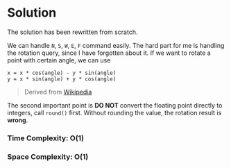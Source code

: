 # Solution

The solution has been rewritten from scratch.

We can handle `N`, `S`, `W`, `E`, `F` command easily. The hard part for me is handling the rotation query, since I have forgotten about it. If we want to rotate a point with certain angle, we can use

```
x = x * cos(angle) - y * sin(angle)
y = x * sin(angle) + y * cos(angle)
```

> Derived from [Wikipedia](https://en.wikipedia.org/wiki/Rotations_and_reflections_in_two_dimensions)

The second important point is **DO NOT** convert the floating point directly to integers, call `round()` first. Without rounding the value, the rotation result is **wrong**.

### Time Complexity: O(1)
### Space Complexity: O(1)